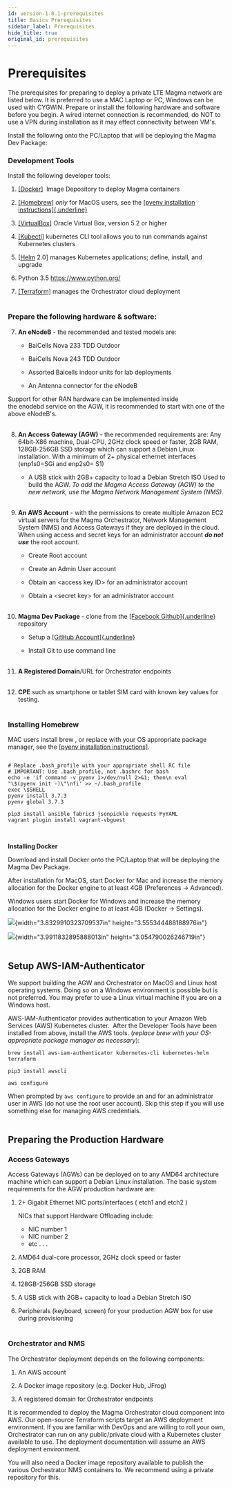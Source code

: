 ```yaml
---
id: version-1.0.1-prerequisites
title: Basics Prerequisites
sidebar_label: Prerequisites
hide_title: true
original_id: prerequisites
---
```

# Prerequisites

The prerequisites for preparing to deploy a private LTE Magma network
are listed below. It is preferred to use a MAC Laptop or PC, Windows can
be used with CYGWIN. Prepare or install the following hardware and
software before you begin. A wired internet connection is recommended,
do NOT to use a VPN during installation as it may effect connectivity
between VM's.

Install the following onto the PC/Laptop that will be deploying the
Magma Dev Package:

### Development Tools

Install the following developer tools:

1.  [[Docker]](https://www.docker.com/)  Image Depository to
    deploy Magma containers

2.  [[Homebrew]](https://brew.sh/) *only* for MacOS users,
    see the [[pyenv installation
    instructions]{.underline}](https://github.com/pyenv/pyenv#installation)

3.  [[VirtualBox]](https://www.virtualbox.org/) Oracle
    Virtual Box, version 5.2 or higher

4.  [[Kubectl]](https://kubernetes.io/docs/tasks/tools/install-kubectl/)
    kubernetes CLI tool allows you to run commands against Kubernetes
    clusters

5.  [[Helm](https://helm.sh/) 2.0] manages Kubernetes
    applications; define, install, and upgrade
    
6.  Python 3.5 https://www.python.org/ 

7.  [[Terraform]](https://www.terraform.io/downloads.html)
    manages the Orchestrator cloud deployment  <br/><br/>
	

### Prepare the following hardware & software:

7.  **An eNodeB** - the recommended and tested models are:

	- BaiCells Nova 233 TDD Outdoor

	- BaiCells Nova 243 TDD Outdoor

	- Assorted Baicells indoor units for lab deployments

	- An Antenna connector for the eNodeB

Support for other RAN hardware can be implemented inside
the enodebd service on the AGW, it is recommended to start with one of
the above eNodeB's.<br/><br/>


8.  **An Access Gateway (AGW)** - the recommended requirements are:
	Any 64bit-X86 machine, Dual-CPU, 2GHz clock speed or faster, 2GB RAM,
    128GB-256GB SSD storage which can support a Debian Linux installation.
	With a minimum of 2+ physical ethernet interfaces (enp1s0=SGi and enp2s0= S1)

	- A USB stick with 2GB+ capacity to load a Debian Stretch ISO Used to
    build the AGW.
    *To add the Magma Access Gateway (AGW) to the new network, use the Magma Network Management System (NMS).* <br/><br/> 
	
9.  **An AWS Account** - with the permissions to create multiple Amazon
    EC2 virtual servers for the Magma Orchestrator, Network Management
    System (NMS) and Access Gateways if they are deployed in the
    cloud. When using access and secret keys for an administrator
    account ***do not use*** the root account.

	- Create Root account

	- Create an Admin User account

	- Obtain an \<access key ID\> for an administrator account

	- Obtain a \<secret key\> for an administrator account<br/><br/>


10. **Magma Dev Package** - clone from the [[Facebook
    Github]{.underline}](https://github.com/facebookincubator/magma/)
    repository

	- Setup a [[GitHub
    Account]{.underline}](https://help.github.com/en/github/getting-started-with-github/set-up-git)

	- Install Git to use command line<br/><br/>


11. **A Registered Domain**/URL for Orchestrator endpoints<br/><br/>

12. **CPE** such as smartphone or tablet SIM card with known key values
    for testing.<br/><br/>
	

### Installing Homebrew

MAC users install brew , or replace with your OS appropriate package
manager, see the [[pyenv installation
instructions]](https://github.com/pyenv/pyenv#installation).

```brew install pyenv

# Replace .bash_profile with your appropriate shell RC file
# IMPORTANT: Use .bash_profile, not .bashrc for bash
echo -e 'if command -v pyenv 1>/dev/null 2>&1; then\n eval
"\$(pyenv init -)\"\nfi' >> ~/.bash_profile
exec \$SHELL
pyenv install 3.7.3
pyenv global 3.7.3

pip3 install ansible fabric3 jsonpickle requests PyYAML
vagrant plugin install vagrant-vbguest
```
<br/>

**Installing Docker**

Download and install Docker onto the PC/Laptop that will be deploying
the Magma Dev Package.

After installation for MacOS, start Docker for Mac and increase the
memory allocation for the Docker engine to at least 4GB (Preferences -\>
Advanced).

Windows users start Docker for Windows and increase the memory
allocation for the Docker engine to at least 4GB (Docker -\> Settings).

![](media/image1.png){width="3.8329910323709537in"
height="3.555344488188976in"}

![](media/image2.png){width="3.9911832895888013in"
height="3.054790026246719in"}
<br/><br/>

## Setup AWS-IAM-Authenticator

We support building the AGW and Orchestrator on MacOS and Linux host
operating systems. Doing so on a Windows environment is possible but is
not preferred. You may prefer to use a Linux virtual machine if you are
on a Windows host.

AWS-IAM-Authenticator provides authentication to your Amazon Web
Services (AWS) Kubernetes cluster.  After the Developer Tools have been
installed from above, install the AWS tools.
(*replace brew with your OS-appropriate package manager as necessary*):

```
brew install aws-iam-authenticator kubernetes-cli kubernetes-helm terraform

pip3 install awscli

aws configure
```

When prompted by `aws configure` to provide an <access key ID> and
<secret key> for an administrator user in AWS (do not use the root
user account). Skip this step if you will use something else for
managing AWS credentials.<br/><br/>


## Preparing the Production Hardware

### Access Gateways

Access Gateways (AGWs) can be deployed on to any AMD64 architecture
machine which can support a Debian Linux installation. The basic system
requirements for the AGW production hardware are:

1.  2+ Gigabit Ethernet NIC ports/interfaces ( etch1 and etch2 )

	NICs that support Hardware Offloading include:

	- NIC number 1
	- NIC number 2
	- etc . . .


2.  AMD64 dual-core processor, 2GHz clock speed or faster

3.  2GB RAM

4.  128GB-256GB SSD storage

5.  A USB stick with 2GB+ capacity to load a Debian Stretch ISO

6.  Peripherals (keyboard, screen) for your production AGW box for use
    during provisioning<br/><br/>
	

### Orchestrator and NMS

The Orchestrator deployment depends on the following components:

1.  An AWS account

2.  A Docker image repository (e.g. Docker Hub, JFrog)

3.  A registered domain for Orchestrator endpoints

It is recommended to deploy the Magma Orchestrator cloud component into
AWS. Our open-source Terraform scripts target an AWS deployment
environment. If you are familiar with DevOps and are willing to roll
your own, Orchestrator can run on any public/private cloud with a
Kubernetes cluster available to use. The deployment documentation will
assume an AWS deployment environment.

You will also need a Docker image repository available to publish the
various Orchestrator NMS containers to. We recommend using a private
repository for this.
